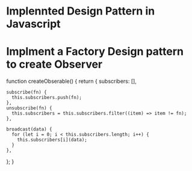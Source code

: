 # Implennted Design Pattern in Javascript

# Implment a Factory Design pattern to create Observer

function createObserable() {
return {
subscribers: [],

    subscribe(fn) {
      this.subscribers.push(fn);
    },
    unsubscribe(fn) {
      this.subscribers = this.subscribers.filter((item) => item != fn);
    },

    broadcast(data) {
      for (let i = 0; i < this.subscribers.length; i++) {
        this.subscribers[i](data);
      }
    },

};
}
